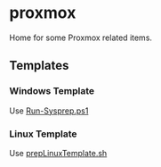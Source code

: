 # proxmox
Home for some Proxmox related items.

## Templates

### Windows Template
Use [Run-Sysprep.ps1](https://github.com/msmith719/windows/blob/44f71559a3d432acf3caf6f4b71662bcf0aeca86/Run-Sysprep.ps1)

### Linux Template
Use [prepLinuxTemplate.sh](https://github.com/msmith719/proxmox/blob/a3a1d769e88b6578a78987481fed8c0c4d7c006d/prepLinuxTemplate.sh)